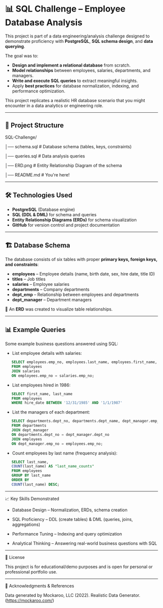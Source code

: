 # 📊 SQL Challenge – Employee Database Analysis

This project is part of a data engineering/analysis challenge designed to demonstrate proficiency with **PostgreSQL**, **SQL schema design**, and **data querying**.  

The goal was to:
- **Design and implement a relational database** from scratch.
- **Model relationships** between employees, salaries, departments, and managers.
- **Write and execute SQL queries** to extract meaningful insights.
- Apply **best practices** for database normalization, indexing, and performance optimization.

This project replicates a realistic HR database scenario that you might encounter in a data analytics or engineering role.

---

## 📂 Project Structure
SQL-Challenge/

│── schema.sql # Database schema (tables, keys, constraints)

│── queries.sql # Data analysis queries

│── ERD.png # Entity Relationship Diagram of the schema

│── README.md # You're here!


---

## 🛠️ Technologies Used
- **PostgreSQL** (Database engine)
- **SQL (DDL & DML)** for schema and queries
- **Entity Relationship Diagrams (ERDs)** for schema visualization
- **GitHub** for version control and project documentation

---

## 🏗️ Database Schema
The database consists of six tables with proper **primary keys, foreign keys, and constraints**:

- **employees** – Employee details (name, birth date, sex, hire date, title ID)
- **titles** – Job titles
- **salaries** – Employee salaries
- **departments** – Company departments
- **dept_emp** – Relationship between employees and departments
- **dept_manager** – Department managers

📌 An **ERD** was created to visualize table relationships.

---

## 📊 Example Queries
Some example business questions answered using SQL:

- List employee details with salaries:

```sql
   SELECT employees.emp_no, employees.last_name, employees.first_name, employees.sex, salaries.salary
   FROM employees
   JOIN salaries
   ON employees.emp_no = salaries.emp_no;
```
- List employees hired in 1986:

```sql
   SELECT first_name, last_name
   FROM employees
   WHERE hire_date BETWEEN '12/31/1985' AND '1/1/1987'
```

- List the managers of each department:

```sql
   SELECT departments.dept_no, departments.dept_name, dept_manager.emp_no, employees.last_name, employees.first_name
   FROM departments
   JOIN dept_manager
   ON departments.dept_no = dept_manager.dept_no
   JOIN employees
   ON dept_manager.emp_no = employees.emp_no;
```

- Count employees by last name (frequency analysis):

```sql
   SELECT last_name,
   COUNT(last_name) AS "last_name_counts"
   FROM employees
   GROUP BY last_name
   ORDER BY
   COUNT(last_name) DESC;
   ```

---

📈 Key Skills Demonstrated

- Database Design – Normalization, ERDs, schema creation

- SQL Proficiency – DDL (create tables) & DML (queries, joins, aggregations)

- Performance Tuning – Indexing and query optimization

- Analytical Thinking – Answering real-world business questions with SQL

---

📄 License

This project is for educational/demo purposes and is open for personal or professional portfolio use.

---

🙌 Acknowledgments & References

Data generated by Mockaroo, LLC (2022). Realistic Data Generator. (https://mockaroo.com/)